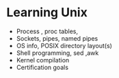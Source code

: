 # Learning Unix

* Process , proc tables, 
* Sockets, pipes, named pipes
* OS info, POSIX directory layout(s)
* Shell programming, sed ,awk 
* Kernel compilation
* Certification goals
